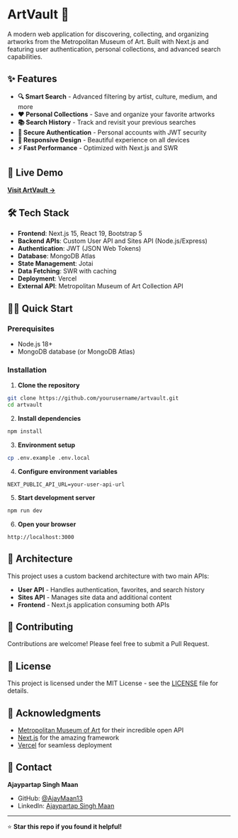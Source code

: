 # ArtVault 🎨

A modern web application for discovering, collecting, and organizing artworks from the Metropolitan Museum of Art. Built with Next.js and featuring user authentication, personal collections, and advanced search capabilities.

## ✨ Features

- **🔍 Smart Search** - Advanced filtering by artist, culture, medium, and more
- **❤️ Personal Collections** - Save and organize your favorite artworks
- **📚 Search History** - Track and revisit your previous searches  
- **🔐 Secure Authentication** - Personal accounts with JWT security
- **📱 Responsive Design** - Beautiful experience on all devices
- **⚡ Fast Performance** - Optimized with Next.js and SWR

## 🚀 Live Demo

**[Visit ArtVault →](https://artvault-delta.vercel.app)**

## 🛠️ Tech Stack

- **Frontend**: Next.js 15, React 19, Bootstrap 5
- **Backend APIs**: Custom User API and Sites API (Node.js/Express)
- **Authentication**: JWT (JSON Web Tokens)
- **Database**: MongoDB Atlas
- **State Management**: Jotai
- **Data Fetching**: SWR with caching
- **Deployment**: Vercel
- **External API**: Metropolitan Museum of Art Collection API

## 🏃‍♂️ Quick Start

### Prerequisites
- Node.js 18+
- MongoDB database (or MongoDB Atlas)

### Installation

1. **Clone the repository**
```bash
git clone https://github.com/yourusername/artvault.git
cd artvault
```

2. **Install dependencies**
```bash
npm install
```

3. **Environment setup**
```bash
cp .env.example .env.local
```

4. **Configure environment variables**
```env
NEXT_PUBLIC_API_URL=your-user-api-url
```

5. **Start development server**
```bash
npm run dev
```

6. **Open your browser**
```
http://localhost:3000
```

## 🔧 Architecture

This project uses a custom backend architecture with two main APIs:

- **User API** - Handles authentication, favorites, and search history
- **Sites API** - Manages site data and additional content
- **Frontend** - Next.js application consuming both APIs

## 🤝 Contributing

Contributions are welcome! Please feel free to submit a Pull Request.

## 📝 License

This project is licensed under the MIT License - see the [LICENSE](LICENSE) file for details.

## 🙏 Acknowledgments

- [Metropolitan Museum of Art](https://www.metmuseum.org/) for their incredible open API
- [Next.js](https://nextjs.org/) for the amazing framework
- [Vercel](https://vercel.com/) for seamless deployment

## 📧 Contact

**Ajaypartap Singh Maan**
- GitHub: [@AjayMaan13](https://github.com/AjayMaan13)
- LinkedIn: [Ajaypartap Singh Maan](https://linkedin.com/in/ajaypartap-singh-maan)

---

⭐ **Star this repo if you found it helpful!**